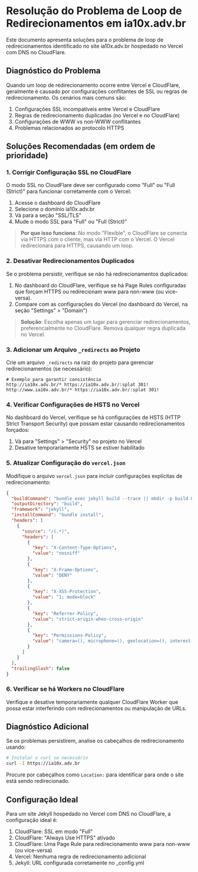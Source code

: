 # Resolução do Problema de Loop de Redirecionamentos em ia10x.adv.br

Este documento apresenta soluções para o problema de loop de redirecionamentos identificado no site ia10x.adv.br hospedado no Vercel com DNS no CloudFlare.

## Diagnóstico do Problema

Quando um loop de redirecionamento ocorre entre Vercel e CloudFlare, geralmente é causado por configurações conflitantes de SSL ou regras de redirecionamento. Os cenários mais comuns são:

1. Configurações SSL incompatíveis entre Vercel e CloudFlare
2. Regras de redirecionamento duplicadas (no Vercel e no CloudFlare)
3. Configurações de WWW vs non-WWW conflitantes
4. Problemas relacionados ao protocolo HTTPS

## Soluções Recomendadas (em ordem de prioridade)

### 1. Corrigir Configuração SSL no CloudFlare

O modo SSL no CloudFlare deve ser configurado como "Full" ou "Full (Strict)" para funcionar corretamente com o Vercel:

1. Acesse o dashboard do CloudFlare
2. Selecione o domínio ia10x.adv.br
3. Vá para a seção "SSL/TLS"
4. Mude o modo SSL para "Full" ou "Full (Strict)"

> **Por que isso funciona**: No modo "Flexible", o CloudFlare se conecta via HTTPS com o cliente, mas via HTTP com o Vercel. O Vercel redirecionará para HTTPS, causando um loop.

### 2. Desativar Redirecionamentos Duplicados

Se o problema persistir, verifique se não há redirecionamentos duplicados:

1. No dashboard do CloudFlare, verifique se há Page Rules configuradas que forçam HTTPS ou redirecionam www para non-www (ou vice-versa).
2. Compare com as configurações do Vercel (no dashboard do Vercel, na seção "Settings" > "Domain")

> **Solução**: Escolha apenas um lugar para gerenciar redirecionamentos, preferencialmente no CloudFlare. Remova qualquer regra duplicada no Vercel.

### 3. Adicionar um Arquivo `_redirects` ao Projeto

Crie um arquivo `_redirects` na raiz do projeto para gerenciar redirecionamentos (se necessário):

```
# Exemplo para garantir consistência
http://ia10x.adv.br/* https://ia10x.adv.br/:splat 301!
http://www.ia10x.adv.br/* https://ia10x.adv.br/:splat 301!
```

### 4. Verificar Configurações de HSTS no Vercel

No dashboard do Vercel, verifique se há configurações de HSTS (HTTP Strict Transport Security) que possam estar causando redirecionamentos forçados:

1. Vá para "Settings" > "Security" no projeto no Vercel
2. Desative temporariamente HSTS se estiver habilitado

### 5. Atualizar Configuração do `vercel.json`

Modifique o arquivo `vercel.json` para incluir configurações explícitas de redirecionamento:

```json
{
  "buildCommand": "bundle exec jekyll build --trace || mkdir -p build && cp -R assets build/",
  "outputDirectory": "build",
  "framework": "jekyll",
  "installCommand": "bundle install",
  "headers": [
    {
      "source": "/(.*)",
      "headers": [
        {
          "key": "X-Content-Type-Options",
          "value": "nosniff"
        },
        {
          "key": "X-Frame-Options",
          "value": "DENY"
        },
        {
          "key": "X-XSS-Protection",
          "value": "1; mode=block"
        },
        {
          "key": "Referrer-Policy",
          "value": "strict-origin-when-cross-origin"
        },
        {
          "key": "Permissions-Policy",
          "value": "camera=(), microphone=(), geolocation=(), interest-cohort=()"
        }
      ]
    }
  ],
  "trailingSlash": false
}
```

### 6. Verificar se há Workers no CloudFlare

Verifique e desative temporariamente qualquer CloudFlare Worker que possa estar interferindo com redirecionamentos ou manipulação de URLs.

## Diagnóstico Adicional

Se os problemas persistirem, analise os cabeçalhos de redirecionamento usando:

```bash
# Instalar o curl se necessário
curl -I https://ia10x.adv.br
```

Procure por cabeçalhos como `Location:` para identificar para onde o site está sendo redirecionado.

## Configuração Ideal

Para um site Jekyll hospedado no Vercel com DNS no CloudFlare, a configuração ideal é:

1. CloudFlare: SSL em modo "Full"
2. CloudFlare: "Always Use HTTPS" ativado
3. CloudFlare: Uma Page Rule para redirecionamento www para non-www (ou vice-versa)
4. Vercel: Nenhuma regra de redirecionamento adicional
5. Jekyll: URL configurada corretamente no _config.yml